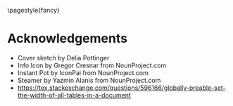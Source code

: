 \pagestyle{fancy}
# Acknowledgements

- Cover sketch by Delia Pottinger
- Info Icon by Gregor Cresnar from NounProject.com
- Instant Pot by IconPai from NounProject.com
- Steamer by Yazmin Alanis from NounProject.com
- https://tex.stackexchange.com/questions/596166/globally-preable-set-the-width-of-all-tables-in-a-document